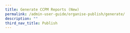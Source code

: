 ```yaml
---
title: Generate CCPM Reports (New)
permalink: /admin-user-guide/organise-publish/generate/
description: ""
third_nav_title: Publish
---
```

